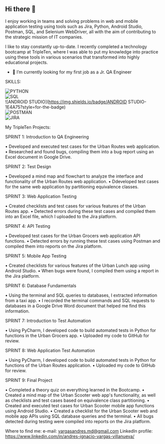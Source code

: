 ## Hi there 👋

I enjoy working in teams and solving problems in web and mobile application testing using tools such as Jira, Python, Android Studio, Postman, SQL, and Selenium WebDriver, all with the aim of contributing to the strategic mission of IT companies.

I like to stay constantly up-to-date. I recently completed a technology bootcamp at TripleTen, where I was able to put my knowledge into practice using these tools in various scenarios that transformed into highly educational projects.

- 🔭 I’m currently looking for my first job as a Jr. QA Engineer


SKILLS:

![PYTHON](https://img.shields.io/badge/PYTHON-20B2AA?style=for-the-badge)</br>
![SQL](https://img.shields.io/badge/SQL-F54927?style=for-the-badge)</br>
![ANDROID STUDIO](https://img.shields.io/badge/ANDROID STUDIO-1E4A75?style=for-the-badge)</br>
![POSTMAN](https://img.shields.io/badge/POSTMAN-BA7929?style=for-the-badge)</br>
![JIRA](https://img.shields.io/badge/JIRA-3B3937?style=for-the-badge)</br>

My TripleTen Projects: 

SPRINT 1: Introduction to QA Engineering

• Developed and executed test cases for the Urban Routes web application.
• Researched and found bugs, compiling them into a bug report using an Excel document in Google Drive.


SPRINT 2: Test Design

• Developed a mind map and flowchart to analyze the interface and functionality of the Urban Routes web application.
• Ddeveloped test cases for the same web application by partitioning equivalence classes.

SPRINT 3: Web Application Testing

• Created checklists and test cases for various features of the Urban Routes app.
• Detected errors during these test cases and compiled them into an Excel file, which I uploaded to the Jira platform.

SPRINT 4: API Testing

• Developed test cases for the Urban Grocers web application API functions.
• Detected errors by running these test cases using Postman and compiled them into reports on the Jira platform.

SPRINT 5: Mobile App Testing

• Created checklists for various features of the Urban Lunch app using Android Studio.
• When bugs were found, I compiled them using a report in the Jira platform.

SPRINT 6: Database Fundamentals

• Using the terminal and SQL queries to databases, I extracted information from a taxi app.
• I recorded the terminal commands and SQL requests to databases in a Google Drive Word document that helped me find this information.

SPRINT 7: Introduction to Test Automation

• Using PyCharm, I developed code to build automated tests in Python for functions in the Urban Grocers app.
• Uploaded my code to GitHub for review.

SPRINT 8: Web Application Test Automation

• Using PyCharm, I developed code to build automated tests in Python for functions of the Urban Routes application.
• Uploaded my code to GitHub for review.

SPRINT 9: Final Project

• Completed a theory quiz on everything learned in the Bootcamp.
• Created a mind map of the Urban Scooter web app's functionality, as well as checklists and test cases based on equivalence class partitioning.
• Created and executed test cases for Urban Scooter mobile app functions using Android Studio.
• Created a checklist for the Urban Scooter web and mobile app APIs using SQL database queries and the terminal.
• All bugs detected during testing were compiled into reports on the Jira platform.

Where to find me:
e-mail: vargasandres.md@gmail.com
LinkedIn profile: https://www.linkedin.com/in/andres-ignacio-vargas-villanueva/ 

